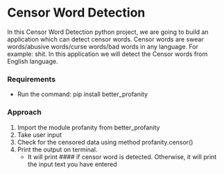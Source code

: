 <h1>Censor Word Detection</h1>

<p>
  In this Censor Word Detection python project, we are going to build an application which can detect censor words. Censor words are swear words/abusive words/curse words/bad words in any language. For example: shit. In this application we will detect the Censor words from English language.
</p>

<h3>Requirements</h3>
<ul>
  <li>Run the command: 
    pip install better_profanity</li>
</ul>

<h3> Approach </h3>
<ol>
  <li>Import the module profanity from better_profanity</li>
  <li>Take user input </li>
  <li>Check for the censored data using method profanity.censor() </li>
  <li>Print the output on terminal. 
    <ul>
      <li>It will print #### if censor word is detected. Otherwise, it will print the input text you have entered</li>
    </ul>
  </li>
 </ol>
